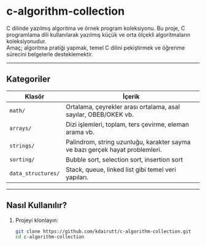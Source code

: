 # c-algorithm-collection
C dilinde yazılmış algoritma ve örnek program koleksiyonu.
Bu proje, C programlama dili kullanılarak yazılmış küçük ve orta ölçekli algoritmaların koleksiyonudur.  
Amaç; algoritma pratiği yapmak, temel C dilini pekiştirmek ve öğrenme sürecini belgelerle desteklemektir.

---

## Kategoriler

| Klasör | İçerik |
|--------|--------|
| `math/` | Ortalama, çeyrekler arası ortalama, asal sayılar, OBEB/OKEK vb. |
| `arrays/` | Dizi işlemleri, toplam, ters çevirme, eleman arama vb. |
| `strings/` | Palindrom, string uzunluğu, karakter sayma ve bazı gerçek hayat problemleri. |
| `sorting/` | Bubble sort, selection sort, insertion sort |
| `data_structures/` | Stack, queue, linked list gibi temel veri yapıları. |

---

##  Nasıl Kullanılır?

1. Projeyi klonlayın:
   ```bash
   git clone https://github.com/kdairutt/c-algorithm-collection.git
   cd c-algorithm-collection

